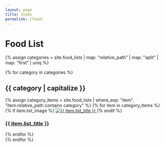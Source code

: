 ```yaml
---
layout: page
title: Items
permalink: /food/
---
```


<h1>Food List</h1>

{% assign categories = site.food_lists | map: "relative_path" | map: "split" | map: "first" | uniq %}

{% for category in categories %}
  <h2>{{ category | capitalize }}</h2>
  <div class="food-container">
    {% assign category_items = site.food_lists | where_exp: "item", "item.relative_path contains category" %}
    {% for item in category_items %}
      <div class="food-item">
        {% if item.list_image %}
          <a href="{{ item.list_url }}">
            <img src="{{ item.list_image }}" alt="{{ item.list_title }}">
          </a>
        {% endif %}
        <a href="{{ item.list_url }}">
          <h3>{{ item.list_title }}</h3>
        </a>
      </div>
    {% endfor %}
  </div>
{% endfor %}
